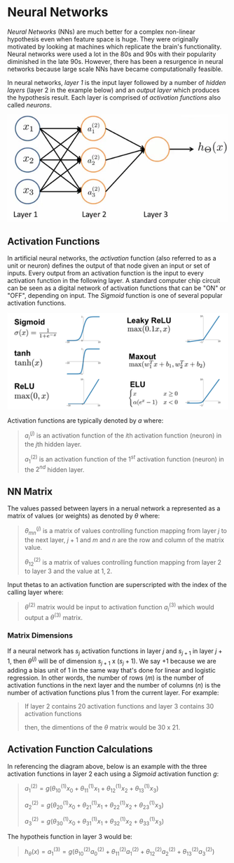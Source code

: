 # Neural Networks

*Neural Networks* (NNs) are much better for a complex non-linear hypothesis even when feature space is huge. They were originally motivated by looking at machines which replicate the brain's functionality. Neural networks were used a lot in the 80s and 90s with their popularity diminished in the late 90s. However, there has been a resurgence in neural networks because large scale NNs have became computationally feasible.

In neural networks, *layer 1* is the input layer followed by a number of *hidden layers* (layer 2 in the example below) and an *output layer* which produces the hypothesis result. Each layer is comprised of *activation functions* also called *neurons*. 

![Neural Network](../images/neural-network.png)

## Activation Functions

In artificial neural networks, the *activation* function (also referred to as a unit or neuron) defines the output of that node given an input or set of inputs. Every output from an activation function is the input to every activation function in the following layer. A standard computer chip circuit can be seen as a digital network of activation functions that can be "ON" or "OFF", depending on input. The *Sigmoid* function is one of several popular activation functions.

![Activation Functions](../images/activation-functions.png)

Activation functions are typically denoted by $a$ where:

> $a^{(j)}_i$ is an activation function of the $i$th activation function (neuron) in the $j$th hidden layer.
>
> $a^{(2)}_1$ is an activation function of the $1^{st}$ activation function (neuron) in the $2^{nd}$ hidden layer.

## NN Matrix

The values passed between layers in a nerual network a represented as a matrix of values (or weights) as denoted by $\theta$ where:

> $\theta^{(j)}_{mn}$ is a matrix of values controlling function mapping from layer $j$ to the next layer, $j+1$ and $m$ and $n$ are the row and column of the matrix value.
>
> $\theta^{(2)}_{12}$ is a matrix of values controlling function mapping from layer $2$ to layer $3$ and the value at $1,2$.

Input thetas to an activation function are superscripted with the index of the calling layer where:

> $\theta^{(2)}$ matrix would be input to activation function $a^{(3)}_i$ which would output a $\theta^{(3)}$ matrix.

### Matrix Dimensions

If a neural network has $s_j$ activation functions in layer $j$ and $s_{j+1}$ in layer $j+1$, then $\theta^{(j)}$ will be of dimension $s_{j+1}$ x $(s_j+1)$.  We say $+1$ because we are adding a bias unit of $1$ in the same way that's done for linear and logistic regression. In other words, the number of rows ($m$) is the number of activation functions in the next layer and the number of columns ($n$) is the number of activation functions plus 1 from the current layer. For example:

> If layer $2$ contains $20$ activation functions and layer $3$ contains $30$ activation functions
>
> then, the dimentions of the $\theta$ matrix would be $30$ x $21$.

## Activation Function Calculations

In referencing the diagram above, below is an example with the three activation functions in layer $2$ each using a *Sigmoid* activation function $g$:

> $a^{(2)}_1=g(\theta^{(1)}_{10}x_0+\theta^{(1)}_{11}x_1+\theta^{(1)}_{12}x_2+\theta^{(1)}_{13}x_3)$
>
> $a^{(2)}_2=g(\theta^{(1)}_{20}x_0+\theta^{(1)}_{21}x_1+\theta^{(1)}_{22}x_2+\theta^{(1)}_{23}x_3)$
>
> $a^{(2)}_3=g(\theta^{(1)}_{30}x_0+\theta^{(1)}_{31}x_1+\theta^{(1)}_{32}x_2+\theta^{(1)}_{33}x_3)$

The hypotheis function in layer $3$ would be:

> $h_\theta(x)=a^{(3)}_1=g(\theta^{(2)}_{10}a^{(2)}_0+\theta^{(2)}_{11}a^{(2)}_1+\theta^{(2)}_{12}a^{(2)}_2+\theta^{(2)}_{13}a^{(2)}_3)$